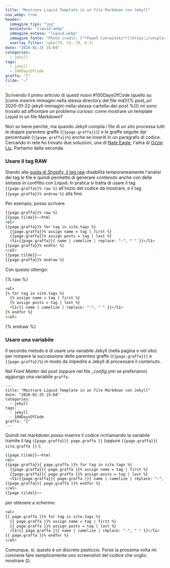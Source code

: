 ```yaml
---
title: "Mostrare Liquid Template in un file Markdown con Jekyll"
usa_webp: true
header:
  immagine_tipo: "jpg"
  miniatura: "liquid.webp"
  immagine_estesa: "liquid.webp"
  immagine_fonte: "Photo credit: [**Paweł Czerwiński**](https://unsplash.com/@pawel_czerwinski)"
  overlay_filter: rgba(79, 79, 79, 0.5)
date: "2020-01-25 15:04"
categories:
  - jekyll
tags:
  - jekyll
  - 100DaysOfCode
graffa: "{"
tilde: "~"
---
```


Scrivendo il primo articolo di questi nuovi #100DaysOfCode (quello su [come inserire immagini nella stessa directory del file md]({% post_url 2020-01-22-jekyll-immagini-nella-stessa-cartella-dei-post %})) mi sono trovato ad affrontare un problema curioso: come mostrare un template Liquid in un file Markdown?

Non so bene perché, ma quando Jekyll compila i file di un sito processa tutti le doppie parentesi  graffe (`{{page.graffa}}{`) e le graffe seguite dal percentuale (`{{page.graffa}}%`) anche se inseriti in un paragrafo di codice. Cercando in rete ho trovato due soluzioni, una di [Nate Eagle](https://nateeagle.com/2011/08/31/how-to-output-curly-brackets-in-jekyll/), l'altra di [Ozzie Liu](https://ozzieliu.com/2016/04/26/writing-liquid-template-in-markdown-with-jekyll/). Partiamo dalla seconda.

### Usare il tag RAW

Stando alla [guida di Shopify, il tag raw](https://github.com/Shopify/liquid/wiki/liquid-for-designers#raw) disabilita temporaneamente l'analisi dei tag le file e quindi permette di generare contenuto anche con delle sintassi in conflitto con Liquid. In pratica si tratta di usare il tag `{{page.graffa}}% raw %}` all'inizio del codice da mostrare, e il tag `{{page.graffa}}% endraw %}` alla fine.

Per esempio, posso scrivere

```html
{{page.graffa}}% raw %}
{{page.tilde}}~~html
<ul>
{{page.graffa}}% for tag in site.tags %}
  {{page.graffa}}% assign name = tag | first %}
  {{page.graffa}}% assign posts = tag | last %}
  <li>{{page.graffa}}{ name | camelize | replace: "-", " " }}</li>
{{page.graffa}}% endfor %}
</ul>
{{page.tilde}}~~
{{page.graffa}}% endraw %}
```

Con questo ottengo:

{% raw %}
~~~html
<ul>
{% for tag in site.tags %}
  {% assign name = tag | first %}
  {% assign posts = tag | last %}
  <li>{{ name | camelize | replace: "-", " " }}</li>
{% endfor %}
</ul>
~~~
{% endraw %}

### Usare una variabile

Il secondo metodo è di usare una variabile Jekyll (nella pagina o nel sito) per rompere la successione delle parentesi graffe (`{{page.graffa}}{` e `{{page.graffa}}%`) in modo da impedire a Jekyll di processare il contenuto.

Nel _Front Matter_ del post (oppure nel file _\_config.yml_ se preferiamo) aggiungo una variabile `graffa`:

```
---
title: "Mostrare Liquid Template in un file Markdown con Jekyll"
date: "2020-01-25 15:04"
categories:
  - jekyll
tags:
  - jekyll
  - 100DaysOfCode
graffa: "{"
---
```

Quindi nel markdown posso inserire il codice richiamando la variabile tramite il tag `{{page.graffa}}{ page.graffa }}` (oppure `{{page.graffa}}{ site.graffa }}` ):

```html
{{page.tilde}}~~html
<ul>
{{page.graffa}}{ page.graffa }}% for tag in site.tags %}
  {{page.graffa}}{ page.graffa }}% assign name = tag | first %}
  {{page.graffa}}{ page.graffa }}% assign posts = tag | last %}
  <li>{{page.graffa}}{ page.graffa }}{ name | camelize | replace: "-", " " }}</li>
{{page.graffa}}{ page.graffa }}% endfor %}
</ul>
{{page.tilde}}~~
```

per ottenere a schermo:

~~~html
<ul>
{{ page.graffa }}% for tag in site.tags %}
  {{ page.graffa }}% assign name = tag | first %}
  {{ page.graffa }}% assign posts = tag | last %}
  <li>{{ page.graffa }}{ name | camelize | replace: "-", " " }}</li>
{{ page.graffa }}% endfor %}
</ul>
~~~

Comunque, sì, questo è un discreto pasticcio. Forse la prossima volta mi conviene fare semplicemente uno screenshot del codice che voglio mostrare :wink:.
